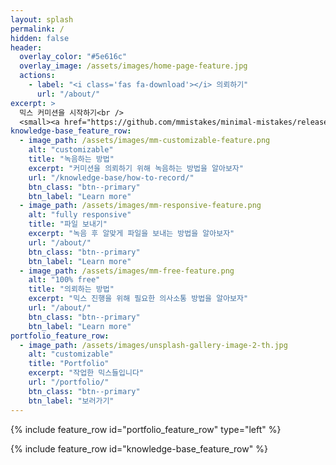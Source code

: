 ```yaml
---
layout: splash
permalink: /
hidden: false
header:
  overlay_color: "#5e616c"
  overlay_image: /assets/images/home-page-feature.jpg
  actions:
    - label: "<i class='fas fa-download'></i> 의뢰하기"
      url: "/about/"
excerpt: >
  믹스 커미션을 시작하기<br />
  <small><a href="https://github.com/mmistakes/minimal-mistakes/releases/tag/4.24.0">Latest release v4.24.0</a></small>
knowledge-base_feature_row:
  - image_path: /assets/images/mm-customizable-feature.png
    alt: "customizable"
    title: "녹음하는 방법"
    excerpt: "커미션을 의뢰하기 위해 녹음하는 방법을 알아보자"
    url: "/knowledge-base/how-to-record/"
    btn_class: "btn--primary"
    btn_label: "Learn more"
  - image_path: /assets/images/mm-responsive-feature.png
    alt: "fully responsive"
    title: "파일 보내기"
    excerpt: "녹음 후 알맞게 파일을 보내는 방법을 알아보자"
    url: "/about/"
    btn_class: "btn--primary"
    btn_label: "Learn more"
  - image_path: /assets/images/mm-free-feature.png
    alt: "100% free"
    title: "의뢰하는 방법"
    excerpt: "믹스 진행을 위해 필요한 의사소통 방법을 알아보자"
    url: "/about/"
    btn_class: "btn--primary"
    btn_label: "Learn more" 
portfolio_feature_row:
  - image_path: /assets/images/unsplash-gallery-image-2-th.jpg
    alt: "customizable"
    title: "Portfolio"
    excerpt: "작업한 믹스들입니다"
    url: "/portfolio/"
    btn_class: "btn--primary"
    btn_label: "보러가기"
---
```


{% include feature_row id="portfolio_feature_row" type="left" %}

{% include feature_row id="knowledge-base_feature_row" %}
